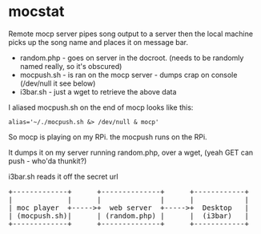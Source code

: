 # mocstat
Remote mocp server pipes song output to a server then the local machine picks up the song name and places it on message bar.

* random.php - goes on server in the docroot. (needs to be randomly named really, so it's obscured)
* mocpush.sh - is ran on the mocp server - dumps crap on console (/dev/null it see below)
* i3bar.sh   - just a wget to retrieve the above data

I aliased mocpush.sh on the end of mocp
looks like this:

    alias='~/./mocpush.sh &> /dev/null & mocp'


So mocp is playing on my RPi. the mocpush runs on the RPi. 

It dumps it on my server running random.php, over a wget, (yeah GET can push - who'da thunkit?)

i3bar.sh reads it off the secret url

<pre>
+-------------+      +--------------+      +------------+
|             |      |              |      |            |
| moc player  +----->+  web server  +----->+  Desktop   |
| (mocpush.sh)|      | (random.php) |      |  (i3bar)   |
+-------------+      +--------------+      +------------+
</pre>
